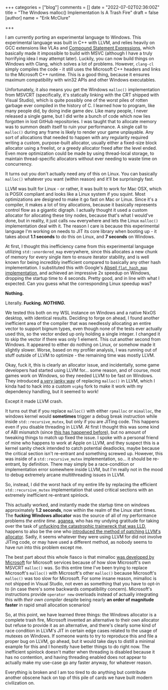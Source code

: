 +++
categories = ["blog"]
comments = []
date = "2022-07-02T02:36:00Z"
title = "The Windows malloc() Implementation Is A Trash Fire"
draft = false
[author]
name = "Erik McClure"

+++

I am currently porting an experimental language to Windows. This experimental language was built in C++ with LLVM, and relies heavily on GCC extensions like VLAs and [Compound Statement Expressions](https://gcc.gnu.org/onlinedocs/gcc-3.1.1/gcc/Statement-Exprs.html), which basically made it impossible to build with MSVC (although I have a truly horrifying idea I may attempt later). Luckily, you can now build things on Windows with Clang, which solves a lot of problems. However, `clang-cl` simply compiles the code - it still uses the Microsoft C++ headers and links to the Microsoft C++ runtime. This is a good thing, because it ensures maximum compatibility with win32 APIs and other Windows executables.

Unfortunately, it also means you get the Windows `malloc()` implementation from MSVCRT (specifically, it's statically linking with the CRT shipped with Visual Studio), which is quite possibly one of the worst piles of rotten garbage ever compiled in the history of C. I learned how to program, like many people did, by doing indie game dev. Like many people, I never released a single game, but I did write a bunch of code which now lies forgotten in lost GitHub repositories. I was taught that to allocate memory was to summon death itself to ruin your performance. A single call to `malloc()` during any frame is likely to render your game unplayable. Any sort of allocations that needed to happen with any regularity required writing a custom, purpose-built allocator, usually either a fixed-size block allocator using a freelist, or a greedy allocator freed after the level ended. Even more optimization could be made by using thread-local storage, to maintain thread-specific allocators without ever needing to waste time on concurrency. 

It turns out you don't actually need any of this on Linux. You can basically `malloc()` whatever you want (within reason) and it'll be surprisingly fast.

LLVM was built for Linux - or rather, it was built to work for Mac OSX, which is POSIX compliant and looks like a Linux system if you squint. Most optimizations are designed to make it go fast on Mac or Linux. Since it's a compiler, it makes a lot of tiny allocations, because it basically represents control flow as a gigantic digraph. I actually thought it used a custom allocator for allocating these tiny nodes, because that's what I would've done, but in reality, it just calls `new` everywhere and lets the Linux `malloc()` implementation deal with it. The reason I care is because this experimental language I'm working on needs to JIT its core library when booting up - it takes about **1.1 seconds** to do this on Linux, and **7 seconds** on Windows.

At first, I thought this inefficiency came from this experimental language utilizing `std::unordered_map` everywhere, since this allocates a new chunk of memory for every single item to ensure iterator stability, and is well known for being incredibly inefficient compared to basically any other hash implementation. I substituted this with Google's [Abseil `flat_hash_map` implementation]( https://abseil.io/docs/cpp/guides/container), and achieved an impressive 2x speedup on Windows, dropping the startup time to 4 seconds. Pretty good, and in line with what I expected. Can you guess what the corresponding Linux speedup was?

**Nothing.**

Literally. **Fucking.** ***NOTHING.***

We tested this both on my WSL instance on Windows and a native NixOS desktop, with identical results. Deciding to forge on ahead, I found another inefficient area of the compiler that was needlessly allocating an entire vector to support bignum types, even though none of the tests ever actually used this, so the vector ended up only holding a single integer. I changed it to skip the vector if there was only 1 element. This cut another second from Windows. It appeared to either do nothing on Linux, or somehow made it slightly slower. Worse, based on my profiler analysis, I was running out of stuff outside of LLVM to optimize - the remaining time was mostly LLVM.

Okay, fuck it, this is clearly an allocator issue, and incidentally, some game developers had started using LLVM for... some reason, and of course, most games work on Windows, so they needed LLVM to be fast on Windows. They introduced [a *very* janky way](https://github.com/llvm/llvm-project/blob/c92056d038812c23800131892bee48abb2de7ca0/llvm/lib/Support/CMakeLists.txt#L78) of replacing `malloc()` in LLVM, which I kinda had to hack into a custom `vcpkg` fork to make it work with my dependency handling, but it seemed to work!

Except it made LLVM crash.

It turns out that if you replace `malloc()` with either `rpmalloc` or `mimalloc`, the windows kernel would **sometimes** trigger a debug break instruction while inside `std::recursive_mutex`, but only if you are JITing code. This happens even if you disable threading in LLVM. At first I thought this was some kind of ABI mismatch (since [this has happened before](https://github.com/llvm/llvm-project/commit/7aaff8fd2da2812a2b3cbc8a41af29774b10a7d6)), but no amount of tweaking things to match up fixed the issue. I spoke with a personal friend of mine who happens to work at Apple on LLVM, and they suspect this is a kernel sanity check intended to catch potential deadlocks, maybe because the critical section isn't re-entrant and something screwed up. However, this was inside of a `std::recursive_mutex` implementation, so... it should be re-entrant, by definition. There may simply be a race-condition or implementation error somewhere inside LLVM, but I'm really not in the mood to debug extremely arcane multithreading issues in LLVM.

So, instead, I did the worst hack of my entire life by replacing the efficient `std::recursive_mutex` implementation that used critical sections with an extremely inefficient re-entrant spinlock.

This actually worked, and instantly made the startup time on windows approximately **1.2 seconds**, now within the realm of the Linux start times. The **fucking Windows allocator** was the source of all of my performance problems *the entire time*. [aganea](https://reviews.llvm.org/p/aganea/), who has my undying gratitude for taking over the task of [unfucking the catastrophic trainwreck that was LLD](https://reviews.llvm.org/D70378), happens to also be the one who [introduced the method of patching LLVM's allocator](https://reviews.llvm.org/D71786). Sadly, it seems whatever they were using LLVM for did not involve JITing code, or may have used a different method, as nobody seems to have run into this problem except me.

The best part about this whole fiasco is that mimalloc [was developed by Microsoft](https://github.com/microsoft/mimalloc) for Microsoft services because of how slow Microsoft's own MSVCRT `malloc()` was. So this entire time I've been trying to replace Microsoft's `malloc()` with Microsoft's other `malloc()` because Microsoft's `malloc()` was too slow for Microsoft. For some insane reason, mimalloc is not shipped in Visual Studio, not even as something that you have to opt-in to (in case there's some backwards compatibility concern). Microsoft's instructions provide `operator new` overloads instead of actually integrating this with *their own compiler* despite being nearly **an order of magnitude faster** in rapid small allocation scenarios!

So, at this point, we have learned three things: the Windows allocator is a complete trash fire, Microsoft invented an alternative to their own allocator but refuse to provide it as an alternative, and there's clearly some kind of race condition in LLVM's JIT in certain edge cases related to the usage of mutexes on Windows. If someone wants to try to reproduce this and file a proper bug on LLVM, go ahead, but it would take days to distill a minimal example for this and I honestly have better things to do right now. The inefficient spinlock doesn't matter when threading is disabled because it has no contention, and having threading enabled does not appear to actually make my use-case go any faster anyway, for whatever reason.

Everything is broken and I am too tired to do anything but contribute another obscene hack on top of this pile of cards we have built modern civilization on.
